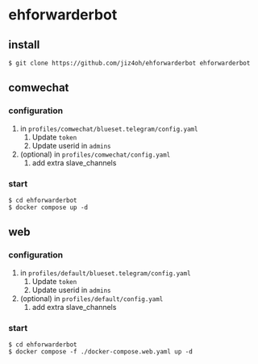 # ehforwarderbot

## install

```console
$ git clone https://github.com/jiz4oh/ehforwarderbot ehforwarderbot
```

## comwechat

### configuration

1. in `profiles/comwechat/blueset.telegram/config.yaml`
   1. Update `token`
   2. Update userid in `admins`
2. (optional) in `profiles/comwechat/config.yaml`
   1. add extra slave_channels

### start

```console
$ cd ehforwarderbot
$ docker compose up -d
```

## web

### configuration

1. in `profiles/default/blueset.telegram/config.yaml`
   1. Update `token`
   2. Update userid in `admins`
2. (optional) in `profiles/default/config.yaml`
   1. add extra slave_channels

### start

```console
$ cd ehforwarderbot
$ docker compose -f ./docker-compose.web.yaml up -d
```


